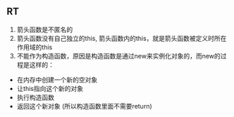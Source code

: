 ## RT

1. 箭头函数是不匿名的 
2. 箭头函数没有自己独立的this, 箭头函数内的this，就是箭头函数被定义时所在作用域的this
3. 不能作为构造函数，原因是构造函数是通过new来实例化对象的，而new的过程是这样的：
 - 在内存中创建一个新的空对象
 - 让this指向这个新的对象
 - 执行构造函数 
 - 返回这个新对象 (所以构造函数里面不需要return)

